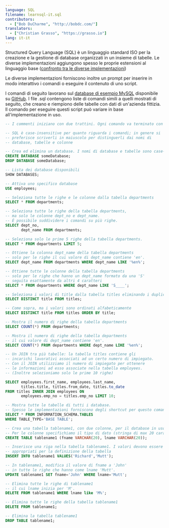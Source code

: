 ```yaml
---
language: SQL
filename: learnsql-it.sql
contributors:
  - ["Bob DuCharme", "http://bobdc.com/"]
translators:
  - ["Christian Grasso", "https://grasso.io"]
lang: it-it
---
```


Structured Query Language (SQL) è un linguaggio standard ISO per la creazione e la gestione
di database organizzati in un insieme di tabelle. Le diverse implementazioni aggiungono
spesso le proprie estensioni al linguaggio base ([confronto tra le diverse implementazioni](http://troels.arvin.dk/db/rdbms/))

Le diverse implementazioni forniscono inoltre un prompt per inserire in modo interattivo i comandi
o eseguire il contenuto di uno script.

I comandi di seguito lavorano sul [database di esempio MySQL](https://dev.mysql.com/doc/employee/en/)
disponibile su [GitHub](https://github.com/datacharmer/test_db). I file .sql contengono liste di comandi
simili a quelli mostrati di seguito, che creano e riempiono delle tabelle con dati di un'azienda fittizia.
Il comando per eseguire questi script può variare in base all'implementazione in uso.


```sql
-- I commenti iniziano con due trattini. Ogni comando va terminato con il punto e virgola

-- SQL è case-insensitive per quanto riguarda i comandi; in genere si
-- preferisce scriverli in maiuscolo per distinguerli dai nomi di
-- database, tabelle e colonne

-- Crea ed elimina un database. I nomi di database e tabelle sono case-sensitive
CREATE DATABASE someDatabase;
DROP DATABASE someDatabase;

-- Lista dei database disponibili
SHOW DATABASES;

-- Attiva uno specifico database
USE employees;

-- Seleziona tutte le righe e le colonne dalla tabella departments
SELECT * FROM departments;

-- Seleziona tutte le righe della tabella departments,
-- ma solo le colonne dept_no e dept_name.
-- È possibile suddividere i comandi su più righe.
SELECT dept_no,
       dept_name FROM departments;

-- Seleziona solo le prime 5 righe della tabella departments.
SELECT * FROM departments LIMIT 5;

-- Ottiene la colonna dept_name della tabella departments
-- solo per le righe il cui valore di dept_name contiene 'en'.
SELECT dept_name FROM departments WHERE dept_name LIKE '%en%';

-- Ottiene tutte le colonne della tabella departments
-- solo per le righe che hanno un dept_name formato da una 'S'
-- seguita esattamente da altri 4 caratteri
SELECT * FROM departments WHERE dept_name LIKE 'S____';

-- Seleziona i valori di title dalla tabella titles eliminando i duplicati
SELECT DISTINCT title FROM titles;

-- Come sopra, ma i valori sono ordinati alfabeticamente
SELECT DISTINCT title FROM titles ORDER BY title;

-- Mostra il numero di righe della tabella departments
SELECT COUNT(*) FROM departments;

-- Mostra il numero di righe della tabella departments
-- il cui valore di dept_name contiene 'en'.
SELECT COUNT(*) FROM departments WHERE dept_name LIKE '%en%';

-- Un JOIN tra più tabelle: la tabella titles contiene gli
-- incarichi lavorativi associati ad un certo numero di impiegato.
-- Con il JOIN utilizziamo il numero di impiegato per ottenere
-- le informazioni ad esso associate nella tabella employees.
-- (Inoltre selezioniamo solo le prime 10 righe)

SELECT employees.first_name, employees.last_name,
       titles.title, titles.from_date, titles.to_date
FROM titles INNER JOIN employees ON
       employees.emp_no = titles.emp_no LIMIT 10;

-- Mostra tutte le tabelle di tutti i database.
-- Spesso le implementazioni forniscono degli shortcut per questo comando
SELECT * FROM INFORMATION_SCHEMA.TABLES
WHERE TABLE_TYPE='BASE TABLE';

-- Crea una tabella tablename1, con due colonne, per il database in uso.
-- Per le colonne specifichiamo il tipo di dato (stringa di max 20 caratteri)
CREATE TABLE tablename1 (fname VARCHAR(20), lname VARCHAR(20));

-- Inserisce una riga nella tabella tablename1. I valori devono essere
-- appropriati per la definizione della tabella
INSERT INTO tablename1 VALUES('Richard','Mutt');

-- In tablename1, modifica il valore di fname a 'John'
-- in tutte le righe che hanno come lname 'Mutt'.
UPDATE tablename1 SET fname='John' WHERE lname='Mutt';

-- Elimina tutte le righe di tablename1
-- il cui lname inizia per 'M'.
DELETE FROM tablename1 WHERE lname like 'M%';

-- Elimina tutte le righe della tabella tablename1
DELETE FROM tablename1;

-- Elimina la tabella tablename1
DROP TABLE tablename1;
```
